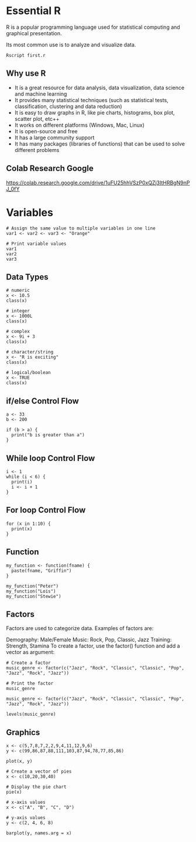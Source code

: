 # Essential R

R is a popular programming language used for statistical computing and graphical presentation.

Its most common use is to analyze and visualize data.

```
Rscript first.r
```

## Why use R

* It is a great resource for data analysis, data visualization, data science and machine learning
* It provides many statistical techniques (such as statistical tests, classification, clustering and data reduction)
* It is easy to draw graphs in R, like pie charts, histograms, box plot, scatter plot, etc++
* It works on different platforms (Windows, Mac, Linux)
* It is open-source and free
* It has a large community support
* It has many packages (libraries of functions) that can be used to solve different problems


## Colab Research Google

https://colab.research.google.com/drive/1uFU25hhVSzP0xQZj3ItHRBgN9nPJ_0fY

# Variables

```
# Assign the same value to multiple variables in one line
var1 <- var2 <- var3 <- "Orange"

# Print variable values
var1
var2
var3
```

## Data Types

```
# numeric
x <- 10.5
class(x)

# integer
x <- 1000L
class(x)

# complex
x <- 9i + 3
class(x)

# character/string
x <- "R is exciting"
class(x)

# logical/boolean
x <- TRUE
class(x)
```

## if/else Control Flow

```
a <- 33
b <- 200

if (b > a) {
  print("b is greater than a")
}
```

## While loop Control Flow

```
i <- 1
while (i < 6) {
  print(i)
  i <- i + 1
}
```

## For loop Control Flow

```
for (x in 1:10) {
  print(x)
}
```

## Function

```
my_function <- function(fname) {
  paste(fname, "Griffin")
}

my_function("Peter")
my_function("Lois")
my_function("Stewie")
```

## Factors

Factors are used to categorize data. Examples of factors are:

Demography: Male/Female
Music: Rock, Pop, Classic, Jazz
Training: Strength, Stamina
To create a factor, use the factor() function and add a vector as argument:

```
# Create a factor
music_genre <- factor(c("Jazz", "Rock", "Classic", "Classic", "Pop", "Jazz", "Rock", "Jazz"))

# Print the factor
music_genre

music_genre <- factor(c("Jazz", "Rock", "Classic", "Classic", "Pop", "Jazz", "Rock", "Jazz"))

levels(music_genre)
```

## Graphics

```
x <- c(5,7,8,7,2,2,9,4,11,12,9,6)
y <- c(99,86,87,88,111,103,87,94,78,77,85,86)

plot(x, y)

# Create a vector of pies
x <- c(10,20,30,40)

# Display the pie chart
pie(x)
```

```
# x-axis values
x <- c("A", "B", "C", "D")

# y-axis values
y <- c(2, 4, 6, 8)

barplot(y, names.arg = x)
```
